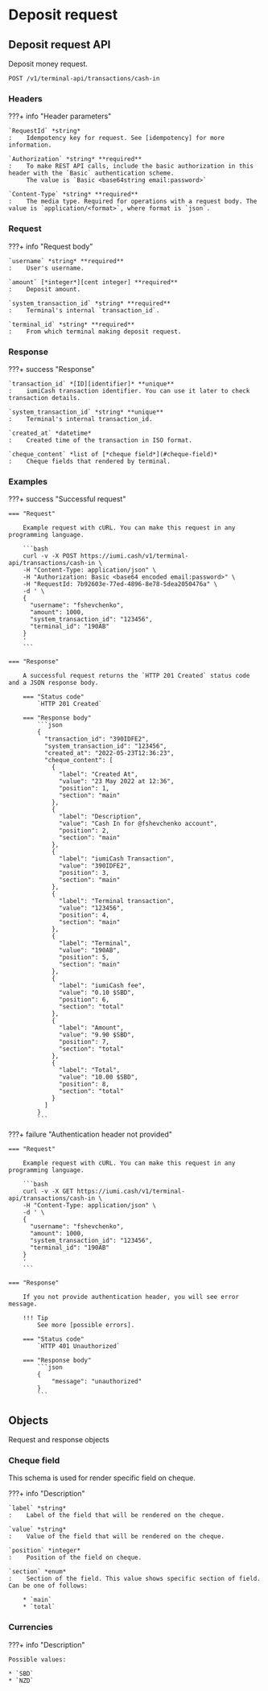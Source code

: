 # Deposit request

## Deposit request API

Deposit money request.

`POST /v1/terminal-api/transactions/cash-in`


### Headers

???+ info "Header parameters"

    `RequestId` *string*
    :    Idempotency key for request. See [idempotency] for more information.

    `Authorization` *string* **required**
    :    To make REST API calls, include the basic authorization in this header with the `Basic` authentication scheme. 
         The value is `Basic <base64string email:password>`

    `Content-Type` *string* **required**
    :    The media type. Required for operations with a request body. The value is `application/<format>`, where format is `json`.


### Request

???+ info "Request body"

    `username` *string* **required**
    :    User's username.

    `amount` [*integer*][cent integer] **required**
    :    Deposit amount.

    `system_transaction_id` *string* **required**
    :    Terminal's internal `transaction_id`.

    `terminal_id` *string* **required**
    :    From which terminal making deposit request.


### Response

???+ success "Response"

    `transaction_id` *[ID][identifier]* **unique**
    :    iumiCash transaction identifier. You can use it later to check transaction details.

    `system_transaction_id` *string* **unique**
    :    Terminal's internal transaction_id.

    `created_at` *datetime*
    :    Created time of the transaction in ISO format.

    `cheque_content` *list of [*cheque field*](#cheque-field)*
    :    Cheque fields that rendered by terminal.


### Examples

???+ success "Successful request"

    === "Request"

        Example request with cURL. You can make this request in any programming language.

        ```bash
        curl -v -X POST https://iumi.cash/v1/terminal-api/transactions/cash-in \
        -H "Content-Type: application/json" \
        -H "Authorization: Basic <base64 encoded email:password>" \
        -H "RequestId: 7b92603e-77ed-4896-8e78-5dea2050476a" \
        -d ' \
        {
          "username": "fshevchenko",
          "amount": 1000,
          "system_transaction_id": "123456",
          "terminal_id": "190AB"
        }
        '
        ```

    === "Response"

        A successful request returns the `HTTP 201 Created` status code and a JSON response body.

        === "Status code"
            `HTTP 201 Created`

        === "Response body"
            ```json
            {
              "transaction_id": "390IDFE2",
              "system_transaction_id": "123456",
              "created_at": "2022-05-23T12:36:23",
              "cheque_content": [
                {
                  "label": "Created At",
                  "value": "23 May 2022 at 12:36",
                  "position": 1,
                  "section": "main"
                },
                {
                  "label": "Description",
                  "value": "Cash In for @fshevchenko account",
                  "position": 2,
                  "section": "main"
                },
                {
                  "label": "iumiCash Transaction",
                  "value": "390IDFE2",
                  "position": 3,
                  "section": "main"
                },
                {
                  "label": "Terminal transaction",
                  "value": "123456",
                  "position": 4,
                  "section": "main"
                },
                {
                  "label": "Terminal",
                  "value": "190AB",
                  "position": 5,
                  "section": "main"
                },
                {
                  "label": "iumiCash fee",
                  "value": "0.10 $SBD",
                  "position": 6,
                  "section": "total"
                },
                {
                  "label": "Amount",
                  "value": "9.90 $SBD",
                  "position": 7,
                  "section": "total"
                },
                {
                  "label": "Total",
                  "value": "10.00 $SBD",
                  "position": 8,
                  "section": "total"
                }
              ]
            }
            ```

???+ failure "Authentication header not provided"

    === "Request"

        Example request with cURL. You can make this request in any programming language.

        ```bash
        curl -v -X GET https://iumi.cash/v1/terminal-api/transactions/cash-in \
        -H "Content-Type: application/json" \
        -d ' \
        {
          "username": "fshevchenko",
          "amount": 1000,
          "system_transaction_id": "123456",
          "terminal_id": "190AB"
        }
        '
        ```

    === "Response"

        If you not provide authentication header, you will see error message.

        !!! Tip
            See more [possible errors].

        === "Status code"
            `HTTP 401 Unauthorized`

        === "Response body"
            ```json
            {
                "message": "unauthorized"
            }
            ```


## Objects

Request and response objects

### Cheque field

This schema is used for render specific field on cheque.

???+ info "Description"

    `label` *string*
    :    Label of the field that will be rendered on the cheque.

    `value` *string*
    :    Value of the field that will be rendered on the cheque.

    `position` *integer*
    :    Position of the field on cheque.

    `section` *enum*
    :    Section of the field. This value shows specific section of field. Can be one of follows:
        
        * `main`
        * `total`


### Currencies

???+ info "Description"

    Possible values:

    * `SBD`
    * `NZD`


[idempotency]: ../idempotency.md
[possible errors]: ../responses.md#failed-requests
[cent integer]: ../types.md#cent-integer
[identifier]: ../types.md#iumicash-identifier
